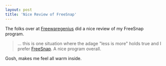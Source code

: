 ```yaml
---
layout: post
title: 'Nice Review of FreeSnap'
---
```

The folks over at [Freewaregenius](http://www.freewaregenius.com/2008/05/21/freesnap-maximize-window-edges-individually/) did a nice review of my FreeSnap program. 

> ... this is one situation where the adage "less is more" holds true and I prefer [FreeSnap](/freesnap). A nice program overall.

Gosh, makes me feel all warm inside.
